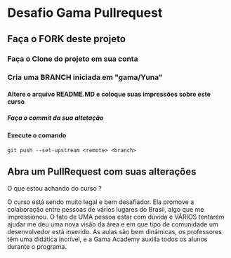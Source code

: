 # Desafio Gama Pullrequest

## Faça o FORK deste projeto

### Faça o Clone do projeto em sua conta

### Cria uma BRANCH iniciada em "gama/Yuna"

#### Altere o arquivo README.MD e coloque suas impressões sobre este curso

##### Faça o commit da sua altetação

#### Execute o comando

`git push --set-upstream <remote> <branch>`

## Abra um PullRequest com suas alterações

O que estou achando do curso ?

O curso está sendo muito legal e bem desafiador. Ela promove a colaboração entre pessoas de vários lugares do Brasil, algo que me impressionou. O fato de UMA pessoa estar com dúvida e VÁRIOS tentarem ajudar me deu uma nova visão da área e em que tipo de comunidade um desenvolvedor está inserido. As aulas são bem dinâmicas, os professores têm uma didática incrível, e a Gama Academy auxilia todos os alunos durante o programa.
